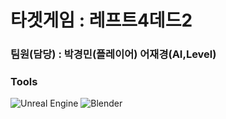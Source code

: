 
# 타겟게임 : 레프트4데드2
### 팀원(담당) : 박경민(플레이어) 어재경(AI,Level)

### Tools

![Unreal Engine](https://img.shields.io/badge/Unreal%20Engine-0E1128.svg?&style=for-the-badge&logo=Unreal%20Engine&logoColor=white)
![Blender](https://img.shields.io/badge/Blender-F5792A.svg?&style=for-the-badge&logo=Blender&logoColor=white)
